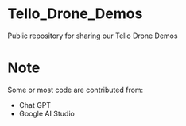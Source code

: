 # Tello_Drone_Demos
Public repository for sharing our Tello Drone Demos

# Note

Some or most code are contributed from:
- Chat GPT
- Google AI Studio
